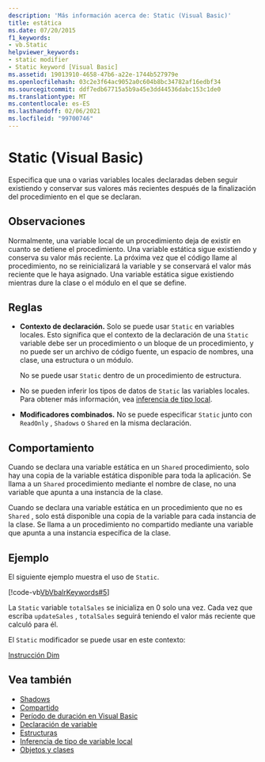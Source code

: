 ```yaml
---
description: 'Más información acerca de: Static (Visual Basic)'
title: estática
ms.date: 07/20/2015
f1_keywords:
- vb.Static
helpviewer_keywords:
- static modifier
- Static keyword [Visual Basic]
ms.assetid: 19013910-4658-47b6-a22e-1744b527979e
ms.openlocfilehash: 03c2e3f64ac9052a0c604b8bc34782af16edbf34
ms.sourcegitcommit: ddf7edb67715a5b9a45e3dd44536dabc153c1de0
ms.translationtype: MT
ms.contentlocale: es-ES
ms.lasthandoff: 02/06/2021
ms.locfileid: "99700746"
---
```

# <a name="static-visual-basic"></a>Static (Visual Basic)

Especifica que una o varias variables locales declaradas deben seguir existiendo y conservar sus valores más recientes después de la finalización del procedimiento en el que se declaran.  
  
## <a name="remarks"></a>Observaciones  

 Normalmente, una variable local de un procedimiento deja de existir en cuanto se detiene el procedimiento. Una variable estática sigue existiendo y conserva su valor más reciente. La próxima vez que el código llame al procedimiento, no se reinicializará la variable y se conservará el valor más reciente que le haya asignado. Una variable estática sigue existiendo mientras dure la clase o el módulo en el que se define.  
  
## <a name="rules"></a>Reglas  
  
- **Contexto de declaración.** Solo se puede usar `Static` en variables locales. Esto significa que el contexto de la declaración de una `Static` variable debe ser un procedimiento o un bloque de un procedimiento, y no puede ser un archivo de código fuente, un espacio de nombres, una clase, una estructura o un módulo.  
  
     No se puede usar `Static` dentro de un procedimiento de estructura.  
  
- No se pueden inferir los tipos de datos de `Static` las variables locales. Para obtener más información, vea [inferencia de tipo local](../../programming-guide/language-features/variables/local-type-inference.md).  
  
- **Modificadores combinados.** No se puede especificar `Static` junto con `ReadOnly` , `Shadows` o `Shared` en la misma declaración.  
  
## <a name="behavior"></a>Comportamiento  

 Cuando se declara una variable estática en un `Shared` procedimiento, solo hay una copia de la variable estática disponible para toda la aplicación. Se llama a un `Shared` procedimiento mediante el nombre de clase, no una variable que apunta a una instancia de la clase.  
  
 Cuando se declara una variable estática en un procedimiento que no es `Shared` , solo está disponible una copia de la variable para cada instancia de la clase. Se llama a un procedimiento no compartido mediante una variable que apunta a una instancia específica de la clase.  
  
## <a name="example"></a>Ejemplo  

 El siguiente ejemplo muestra el uso de `Static`.  
  
 [!code-vb[VbVbalrKeywords#5](~/samples/snippets/visualbasic/VS_Snippets_VBCSharp/VbVbalrKeywords/VB/Class1.vb#5)]  
  
 La `Static` variable `totalSales` se inicializa en 0 solo una vez. Cada vez que escriba `updateSales` , `totalSales` seguirá teniendo el valor más reciente que calculó para él.  
  
 El `Static` modificador se puede usar en este contexto:  
  
 [Instrucción Dim](../statements/dim-statement.md)  
  
## <a name="see-also"></a>Vea también

- [Shadows](shadows.md)
- [Compartido](shared.md)
- [Período de duración en Visual Basic](../../programming-guide/language-features/declared-elements/lifetime.md)
- [Declaración de variable](../../programming-guide/language-features/variables/variable-declaration.md)
- [Estructuras](../../programming-guide/language-features/data-types/structures.md)
- [Inferencia de tipo de variable local](../../programming-guide/language-features/variables/local-type-inference.md)
- [Objetos y clases](../../programming-guide/language-features/objects-and-classes/index.md)
